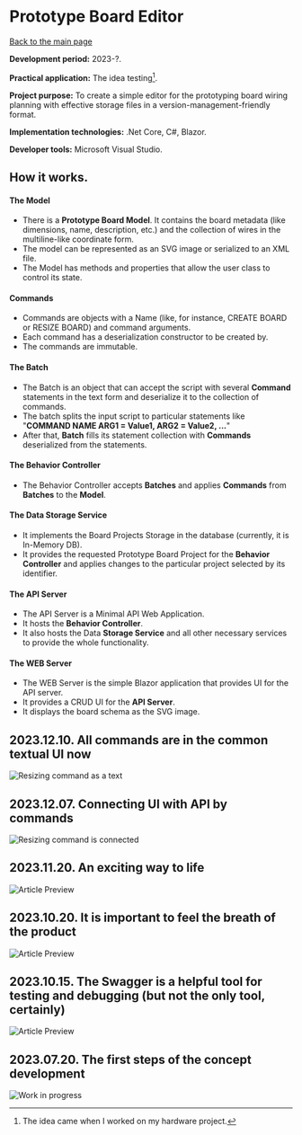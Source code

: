 # Prototype Board Editor

[Back to the main page](../../README.md)

**Development period:** 2023-?.

**Practical application:** The idea testing[^1].

**Project purpose:** To create a simple editor for the prototyping board wiring planning with effective storage files in a version-management-friendly format.

**Implementation technologies:** .Net Core, C#, Blazor.

**Developer tools:** Microsoft Visual Studio.

## How it works.
#### The Model
- There is a **Prototype Board Model**. It contains the board metadata (like dimensions, name, description, etc.) and the collection of wires in the multiline-like coordinate form.
- The model can be represented as an SVG image or serialized to an XML file.
- The Model has methods and properties that allow the user class to control its state.

#### Commands
- Commands are objects with a Name (like, for instance, CREATE BOARD or RESIZE BOARD) and command arguments.
- Each command has a deserialization constructor to be created by.
- The commands are immutable.

#### The Batch
- The Batch is an object that can accept the script with several **Command** statements in the text form and deserialize it to the collection of commands.
- The batch splits the input script to particular statements like "**COMMAND NAME ARG1 = Value1, ARG2 = Value2, ...**"
- After that, **Batch** fills its statement collection with **Commands** deserialized from the statements.

#### The Behavior Controller
- The Behavior Controller accepts **Batches** and applies **Commands** from **Batches** to the **Model**.

#### The Data Storage Service
- It implements the Board Projects Storage in the database (currently, it is In-Memory DB).
- It provides the requested Prototype Board Project for the **Behavior Controller** and applies changes to the particular project selected by its identifier.

#### The API Server
- The API Server is a Minimal API Web Application.
- It hosts the **Behavior Controller**.
- It also hosts the Data **Storage Service** and all other necessary services to provide the whole functionality.

#### The WEB Server
- The WEB Server is the simple Blazor application that provides UI for the API server.
- It provides a CRUD UI for the **API Server**.
- It displays the board schema as the SVG image.



## 2023.12.10. All commands are in the common textual UI now<br>
![Resizing command as a text](Images/Fig_07_Unified_CLI.gif)

## 2023.12.07. Connecting UI with API by commands<br>
![Resizing command is connected](Images/Fig_05_Resize_Wizard.gif)

## 2023.11.20. An exciting way to life<br>
![Article Preview](Images/Fig_04_Board.png)

## 2023.10.20. It is important to feel the breath of the product<br>
![Article Preview](Images/Fig_02_Demo_Board.png)


## 2023.10.15. The Swagger is a helpful tool for testing and debugging (but not the only tool, certainly)<br>
![Article Preview](Images/Fig_03_OpenAPI.png)


## 2023.07.20. The first steps of the concept development<br>
![Work in progress](Images/Fig_01_Development.png)


[^1]: The idea came when I worked on my hardware project.
